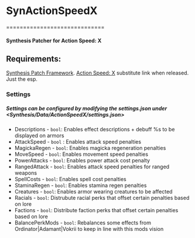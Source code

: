 <!--- -*- mode: markdown -*- -->
# SynActionSpeedX
=============================
#### Synthesis Patcher for Action Speed: X

Requirements:
------------
[Synthesis Patch Framework](https://github.com/Mutagen-Modding/Synthesis/wiki/Installation).
[Action Speed: X](https://google.com)  substitute link when released. Just the esp.

### Settings
##### Settings can be configured by modifying the settings.json under  <Synthesis/Data/ActionSpeedX/settings.json>

-  Descriptions - `bool`: Enables effect descriptions + debuff %s to be displayed on armors
-  AttackSpeed  - `bool` : Enables attack speed penalties
-  MagickaRegen - `bool`: Enables magicka regeneration penalties
-  MoveSpeed    - `bool`: Enables movement speed penalties
-  PowerAttacks - `bool`: Enables power attack cost penalty
-  RangedAttack - `bool`: Enables attack speed penalties for ranged weapons
-  SpellCosts   - `bool`: Enables spell cost penalties
-  StaminaRegen - `bool`: Enables stamina regen penalties
-  Creatures    - `bool`: Enables armor wearing creatures to be affected
-  Racials      - `bool`: Distrubute racial perks that offset certain penalties based on lore
-  Factions     - `bool`: Distribute faction perks that offset certain penalties based on lore
-  BalancePerkMods - `bool`:  Rebalances some effects from Ordinator|Adamant|Vokrii to keep in line with this mods vision
